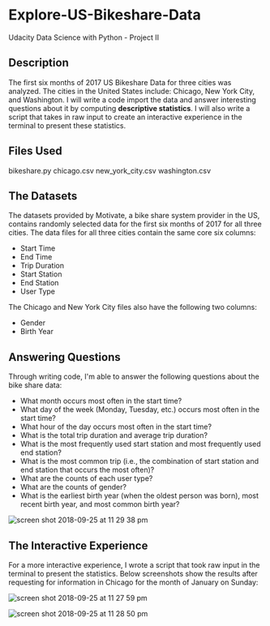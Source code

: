 # Explore-US-Bikeshare-Data
Udacity Data Science with Python - Project II

## Description
The first six months of 2017 US Bikeshare Data for three cities was analyzed. The cities in the United States include: Chicago, New York City, and Washington. I will write a code import the data and answer interesting questions about it by computing <b>descriptive statistics</b>. I will also write a script that takes in raw input to create an interactive experience in the terminal to present these statistics.

## Files Used
bikeshare.py
chicago.csv
new_york_city.csv
washington.csv

## The Datasets
The datasets provided by Motivate, a bike share system provider in the US, contains randomly selected data for the first six months of 2017 for all three cities. The data files for all three cities contain the same core six columns:

- Start Time
- End Time
- Trip Duration
- Start Station
- End Station
- User Type

The Chicago and New York City files also have the following two columns:

- Gender
- Birth Year

## Answering Questions
Through writing code, I'm able to answer the following questions about the bike share data:

- What month occurs most often in the start time?
- What day of the week (Monday, Tuesday, etc.) occurs most often in the start time?
- What hour of the day occurs most often in the start time?
- What is the total trip duration and average trip duration?
- What is the most frequently used start station and most frequently used end station?
- What is the most common trip (i.e., the combination of start station and end station that occurs the most often)?
- What are the counts of each user type?
- What are the counts of gender?
- What is the earliest birth year (when the oldest person was born), most recent birth year, and most common birth year?

![screen shot 2018-09-25 at 11 29 38 pm](https://user-images.githubusercontent.com/43564654/46038102-3f97f080-c11b-11e8-8417-c99f992afd86.png)

## The Interactive Experience
For a more interactive experience, I wrote a script that took raw input in the terminal to present the statistics. Below screenshots show the results after requesting for information in Chicago for the month of January on Sunday:

![screen shot 2018-09-25 at 11 27 59 pm](https://user-images.githubusercontent.com/43564654/46038089-36a71f00-c11b-11e8-9066-806aa9826f49.png)

![screen shot 2018-09-25 at 11 28 50 pm](https://user-images.githubusercontent.com/43564654/46038101-3eff5a00-c11b-11e8-97ff-4b96268545c4.png)
